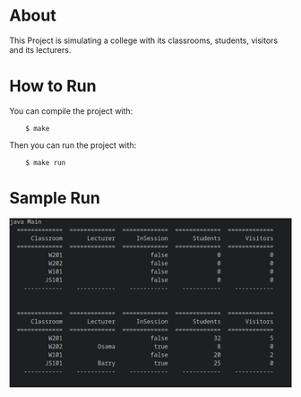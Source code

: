# About
This Project is simulating a college with its classrooms, students, visitors and its lecturers.

# How to Run
    
You can compile the project with:
```  
    $ make   
```  
    
Then you can run the project with:  
```  
    $ make run  
```  
  
# Sample Run
    
![image placeholder](sample-run.png)